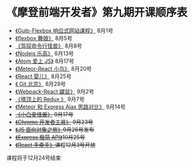 # 《摩登前端开发者》第九期开课顺序表

- [《Gulp-Flexbox 响应式网站课程》](http://haoqicat.com/gulp-flex-res) 8月1号
- [《flexbox 舞娘》](http://haoqicat.com/flexbox-dancer) 8月5号
- [《驾驭命令行怪兽》](http://haoqicat.com/ride-cli-monster) 8月8号
- [《Nodejs 乐高》](http://haoqicat.com/nodejs-lego) 8月13号
- [《Atom 爱上 JS》](http://haoqicat.com/atom-love-js) 8月17号
- [《Meteor-React 小鸟》](http://haoqicat.com/meteor-react-bird) 8月20号
- [《React 婴儿》](http://haoqicat.com/react-baby) 8月25号
- [《 Git 北京》](http://haoqicat.com/gitbeijing) 8月28号
- [《Webpack-React 鼹鼠》](http://haoqicat.com/webpack-react-mole) 9月2号
- [《塔顶上的 Redux 》](http://haoqicat.com/redux-tower) 9月7号
- [《Meteor 和 Express Ajax 思路对比》](http://haoqicat.com/meteor-express-ajax) 9月14号
- <del>[《小白变怪兽》](http://haoqicat.com/bianguaishou) 9月17号</del>
- <del>[《Chrome 开发者工具》](http://haoqicat.com/chrome-devtools) 9月23号</del>
- <del>[《JS 面向对象之旅》](http://haoqicat.com/o-o-js)9月26号发布</del>
- <del>[《Express 极简 API》](http://haoqicat.com/react-express-api)10月25号</del>
- <del>[《React 手牵手》](http://haoqicat.com/hand-in-hand-react)课程12月3号开放</del>

课程将于12月24号结束
